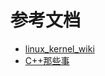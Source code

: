 # 参考文档

* [linux_kernel_wiki](https://github.com/0voice/linux_kernel_wiki)
* [C++那些事](https://light-city.club/sc/)

